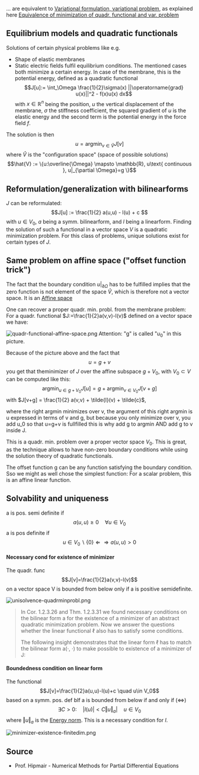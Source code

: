 
... are equivalent to [Variational formulation, variational problem](Variational%20formulation,%20variational%20problem.md), as explained here [Equivalence of minimization of quadr. functional and var. problem](Equivalence%20of%20minimization%20of%20quadr.%20functional%20and%20var.%20problem.md)


## Equilibrium models and quadratic functionals
Solutions of certain physical problems like e.g.
- Shape of elastic membranes
- Static electric fields
fulfil equilibrium conditions. The mentioned cases both minimize a certain energy. In case of the membrane, this is the potential energy, defined as a quadratic functional
$$J[u]:= \int_\Omega \frac{1}{2}\sigma(x) ||\operatorname{grad} u(x)||^2 - f(x)u(x) dx$$
with $x\in \mathbb{R}^n$ being the position, $u$ the vertical displacement of the membrane, $\sigma$ the stiffness coefficient, the squared gradient of $u$ is the elastic energy and the second term is the potential energy in the force field $f$.

The solution is then
$$u = \operatorname{argmin}_{v\in \hat{V}} J[v]$$
where $\hat{V}$ is the "configuration space" (space of possible solutions)
$$\hat{V} := \{u:\overline{\Omega} \mapsto \mathbb{R}, u\text{ continuous }, u|_{\partial \Omega}=g \}$$


## Reformulation/generalization with bilinearforms
$J$ can be reformulated:
$$J[u] := \frac{1}{2} a(u,u) - l(u) + c $$
with $u\in V_0$, $a$ being a symm. bilinearform, and $l$ being a linearform. Finding the solution of such a functional in a vector space $V$ is a quadratic minimization problem. For this class of problems, unique solutions exist for certain types of $J$.


## Same problem on affine space ("offset function trick")
The fact that the boundary condition $u|_{\partial \Omega}$ has to be fulfilled implies that the zero function is not element of the space $\hat{V}$, which is therefore not a vector space. It is an [Affine space](Affine%20space.md) 

One can recover a proper quadr. min. probl. from the membrane problem:
For a quadr. functional $J:=\frac{1}{2}a(v,v)-l(v)$ defined on a vector space we have:

![quadr-functional-affine-space.png](quadr-functional-affine-space.png)
Attention: "g" is called "$u_0$" in this picture.

Because of the picture above and the fact that
$$u = g + v$$
you get that theminimizer of $J$ over the affine subspace $g + V_0$, with $V_0 \subset V$ can be computed like this:
$$\operatorname{argmin}_{u\in g+V_0} J[u] = g + \operatorname{argmin}_{v\in V_0} J[v+g] $$
with $J[v+g] = \frac{1}{2} a(v,v) + \tilde{l}(v) + \tilde{c}$,

where the right argmin minimizes over v, the argument of this right argmin is u expressed in terms of v and g, but because you only minimize over v, you add u_0 so that u=g+v is fullfilled
this is why add g to argmin AND add g to v inside J.

This is a quadr. min. problem over a proper vector space $V_0$. This is great, as the technique allows to have non-zero boundary conditions while using the solution theory of quadratic functionals.

The offset function g can be any function satisfying the boundary condition. Sso we might as well chose the simplest function: For a scalar problem, this is an affine linear function.



## Solvability and uniqueness

a is pos. semi definite if
$$a(u, u) ≥ 0 \quad∀u ∈ V_0$$
a is pos definite if
$$u ∈ V_0 \backslash \{0\} ⇐⇒ a(u, u) > 0 $$
#### Necessary cond for existence of minimizer
The quadr. func 
$$J[v]=\frac{1}{2}a(v,v)-l(v)$$
on a vector space V is bounded from below only if a is positive semidefinite.

![unisolvence-quadrminprobl.png](unisolvence-quadrminprobl.png)
>In Cor. 1.2.3.26 and Thm. 1.2.3.31 we found necessary conditions on the bilinear form a for the existence of a minimizer of an abstract quadratic minimization problem. Now we answer the questions whether the linear functional ℓ also has to satisfy some conditions.
>
>The following insight demonstrates that the linear form ℓ has to match the bilinear form a(·, ·) to make possible to existence of a minimizer of J:

#### Boundedness condition on linear form
The functional 
$$J[v]=\frac{1}{2}a(u,u)-l(u)+c \quad u\in V_0$$
based on a symm. pos. def blf a is bounded from below if and only if ($\iff$) 
$$\exists C>0 : \quad \vert l(u)\vert<C\Vert u\Vert_a\vert \quad u \in V_0$$
where $\Vert u\Vert_a$ is the [Energy norm](Energy%20norm.md). This is a necessary condition for $l$.


![minimizer-existence-finitedim.png](minimizer-existence-finitedim.png)





## Source
- Prof. Hipmair - Numerical Methods for Partial Differential Equations
